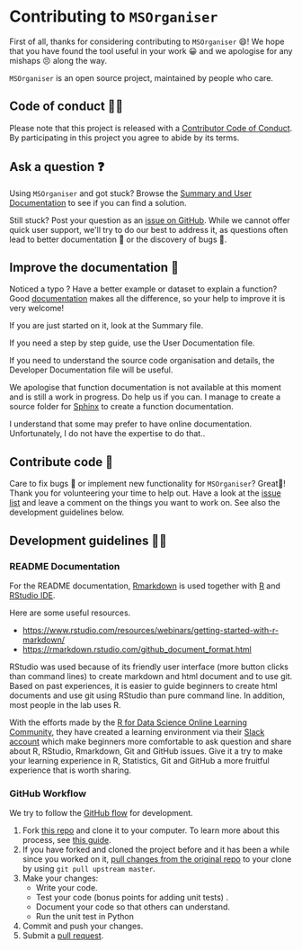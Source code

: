 # Contributing to `MSOrganiser`

First of all, thanks for considering contributing to `MSOrganiser` 😄! We hope that you have found the tool useful in your work 😀 and we apologise for any mishaps 😣 along the way.

`MSOrganiser` is an open source project, maintained by people who care.

## Code of conduct 👩‍🏫

Please note that this project is released with a [Contributor Code of Conduct](CODE_OF_CONDUCT.md). By participating in this project you agree to abide by its terms.

## Ask a question ❓️

Using `MSOrganiser` and got stuck? 
Browse the [Summary and User Documentation](https://github.com/SLINGhub/MSOrganiser/tree/master/docs) to see if you can find a solution. 

Still stuck? Post your question as an [issue on GitHub](https://github.com/SLINGhub/MSOrganiser/issues). While we cannot offer quick user support, we'll try to do our best to address it, as questions often lead to better documentation 📜 or the discovery of bugs 🐛.

## Improve the documentation 📜

Noticed a typo ? 
Have a better example or dataset to explain a function? Good [documentation](https://github.com/SLINGhub/MSOrganiser/tree/master/docs) makes all the difference, so your help to improve it is very welcome!

If you are just started on it, look at the Summary file. 

If you need a step by step guide, use the User Documentation file.

If you need to understand the source code organisation and details, the Developer Documentation file will be useful.

We apologise that function documentation is not available at this moment and is still a work in progress. Do help us if you can. I manage to create a source folder for [Sphinx](https://www.sphinx-doc.org/en/master/) to create a function documentation.

I understand that some may prefer to have online documentation. Unfortunately, I do not have the expertise to do that..

## Contribute code 📝

Care to fix bugs 🐛 or implement new functionality for `MSOrganiser`? Great👏! Thank you for volunteering your time to help out. Have a look at the [issue list](https://github.com/SLINGhub/MSOrganiser/issues) and leave a comment on the things you want to work on. See also the development guidelines below.

## Development guidelines 👨‍💻

### README Documentation

For the README documentation, [Rmarkdown](https://rmarkdown.rstudio.com/) is used together with [R](https://www.r-project.org/) and [RStudio IDE](https://www.rstudio.com/products/rstudio/download/).

Here are some useful resources.
  * https://www.rstudio.com/resources/webinars/getting-started-with-r-markdown/ 
  * https://rmarkdown.rstudio.com/github_document_format.html

RStudio was used because of its friendly user interface (more button clicks than command lines) to create markdown and html document and to use git. Based on past experiences, it is easier to guide beginners to create html documents and use git using RStudio than pure command line. In addition, most people in the lab uses R. 

With the efforts made by the [R for Data Science Online Learning Community](https://www.rfordatasci.com/), they have created a learning environment via their [Slack account](http://r4ds.io/join) which make beginners more comfortable to ask question and share about R, RStudio, Rmarkdown, Git and GitHub issues. Give it a try to make your learning experience in R, Statistics, Git and GitHub a more fruitful experience that is worth sharing.

### GitHub Workflow

We try to follow the [GitHub flow](https://guides.github.com/introduction/flow/) for development.

1. Fork [this repo](https://github.com/SLINGhub/MSTemplate_Creator) and clone it to your computer. To learn more about this process, see [this guide](https://guides.github.com/activities/forking/).
2. If you have forked and cloned the project before and it has been a while since you worked on it, [pull changes from the original repo](https://help.github.com/articles/merging-an-upstream-repository-into-your-fork/) to your clone by using `git pull upstream master`.
3. Make your changes:
    * Write your code.
    * Test your code (bonus points for adding unit tests) .
    * Document your code so that others can understand.
    * Run the unit test in Python
4. Commit and push your changes.
5. Submit a [pull request](https://guides.github.com/activities/forking/#making-a-pull-request).

